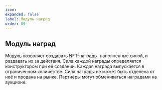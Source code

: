 ```yaml
---
icon: 
expanded: false
label: Модуль наград
order: 89
---
```


## Модуль наград
Модуль позволяет создавать NFT-награды, наполненные силой, и раздавать их за действия. Сила каждой награды определяется конструктором при её создании. Каждая награда выпускается в ограниченном количестве. Сила награды не может быть отделена от неё и продана на рынке. Партнёры могут обмениваться наградами на аукционе. 

